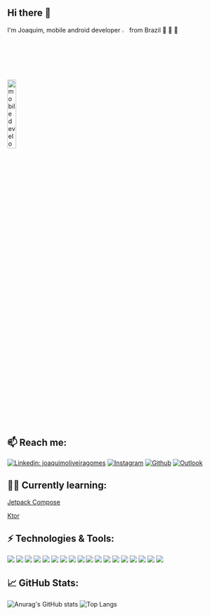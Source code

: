 
## Hi there 👋
I'm Joaquim, mobile android developer <img width="2.5%" alt="passarao-lokera" src="https://user-images.githubusercontent.com/37637934/124292687-3a69fa80-db2c-11eb-9843-91b31c69e8bb.gif" >  from Brazil 🚀 🌴 🌄
<p><img width="20%" alt="mobile development" src="https://user-images.githubusercontent.com/37637934/124315554-7ad87100-db4a-11eb-9417-2cd45c42ff84.png" ></p>


## 📫 Reach me: 
<a href="https://www.linkedin.com/in/joaquimoliveiragomes/" rel="nofollow"><img src="https://camo.githubusercontent.com/6dc9828248fb64760c234f5b24c275a4912e9bb546c281d0c8e67cecb3381669/68747470733a2f2f696d672e736869656c64732e696f2f62616467652f2d4c696e6b6564496e2d626c75653f7374796c653d666c6174266c6f676f3d4c696e6b6564696e266c6f676f436f6c6f723d7768697465" alt="Linkedin: joaquimoliveiragomes" data-canonical-src="https://img.shields.io/badge/-joaquimoliveiragomes-blue?style=flat-square&amp;logo=Linkedin&amp;logoColor=white&amp;link=https://www.linkedin.com/in/joaquimoliveiragomes/" style="max-width:100%;"></a>
<a href="https://www.instagram.com/joaquim_og/" rel="nofollow"><img src="https://camo.githubusercontent.com/fb9dce7e587c033b550a94d232d2957b372e916bc6c5788d58a3a078e2b2ef6e/68747470733a2f2f696d672e736869656c64732e696f2f62616467652f2d496e7374616772616d2d6331333538343f7374796c653d666c6174266c6162656c436f6c6f723d633133353834266c6f676f3d696e7374616772616d266c6f676f436f6c6f723d7768697465" alt="Instagram" data-canonical-src="https://img.shields.io/badge/-Instagram-c13584?style=flat&amp;labelColor=c13584&amp;logo=instagram&amp;logoColor=white" style="max-width:100%;"></a>
<a href="https://github.com/joaquim-og"><img src="https://camo.githubusercontent.com/5c8c95ac48ba4bcc1018a7c80c530bcd4c82794d4655999472465b625e76a17e/68747470733a2f2f696d672e736869656c64732e696f2f62616467652f2d4769746875622d3030303f7374796c653d666c6174266c6f676f3d476974687562266c6f676f436f6c6f723d7768697465" alt="Github" data-canonical-src="https://img.shields.io/badge/-Github-000?style=flat&amp;logo=Github&amp;logoColor=white" style="max-width:100%;"></a>
<a href="mailto:joaquim_og@hotmail.com"><img src="https://camo.githubusercontent.com/37a0a7efce77df18e02fbe00ec51bcbd8ae94a8b824143c4449c4977bf5b1d79/68747470733a2f2f696d672e736869656c64732e696f2f62616467652f2d4f75746c6f6f6b2d3030373844343f7374796c653d666c6174266c6f676f3d4d6963726f736f66742d4f75746c6f6f6b266c6f676f436f6c6f723d7768697465" alt="Outlook" data-canonical-src="https://img.shields.io/badge/-Outlook-0078D4?style=flat&amp;logo=Microsoft-Outlook&amp;logoColor=white" style="max-width:100%;"></a>

## 📖🌱 Currently learning:
[Jetpack Compose](https://codingwithmitch.com/courses/jetpack-compose-mvvm-for-beginners/)

[Ktor](https://pl-coding.com/)

## ⚡ Technologies & Tools:

![](https://img.shields.io/badge/Kotlin-2bbc8a?&style=for-the-badge&logo=kotlin&logoColor=white)
![](https://img.shields.io/badge/Python-2bbc8a?style=for-the-badge&logo=python&logoColor=white)
![](https://img.shields.io/badge/Java-2bbc8a?style=for-the-badge&logo=java&logoColor=white)
![](https://img.shields.io/badge/gradle-2bbc8a?style=for-the-badge&logo=gradle&logoColor=white)
![](https://img.shields.io/badge/GraphQl-2bbc8a?style=for-the-badge&logo=graphql&logoColor=white)
![](https://img.shields.io/badge/firebase-2bbc8a?style=for-the-badge&logo=firebase&logoColor=white)
![](https://img.shields.io/badge/Amazon_AWS-2bbc8a?style=for-the-badge&logo=amazonaws&logoColor=white)
![](https://img.shields.io/badge/GitHub-2bbc8a?style=for-the-badge&logo=github&logoColor=white)
![](https://img.shields.io/badge/Sonar%20cloud-2bbc8a?style=for-the-badge&logo=sonarcloud&logoColor=white)
![](https://img.shields.io/badge/Jenkins-2bbc8a?style=for-the-badge&logo=Jenkins&logoColor=white)
![](https://img.shields.io/badge/Jira-2bbc8a?style=for-the-badge&logo=Jira&logoColor=white)
![](https://img.shields.io/badge/Django-2bbc8a?style=for-the-badge&logo=django&logoColor=white)
![](https://img.shields.io/badge/Tools-Sentry-informational?style=flat&logo=Sentry&logoColor=white&color=2bbc8a)
![](https://img.shields.io/badge/Android_Studio-2bbc8a?style=for-the-badge&logo=android-studio&logoColor=white)
![](https://img.shields.io/badge/Visual_Studio_Code-2bbc8a?style=for-the-badge&logo=visual%20studio%20code&logoColor=white)
![](https://img.shields.io/badge/IntelliJIDEA-2bbc8a.svg?style=for-the-badge&logo=intellij-idea&logoColor=white)
![](https://img.shields.io/badge/Figma-2bbc8a?style=for-the-badge&logo=figma&logoColor=white)
![](https://img.shields.io/badge/Adobe%20Photoshop-2bbc8a?style=for-the-badge&logo=Adobe%20Photoshop&logoColor=white)



## 📈 GitHub Stats:
<img align="center" alt="Anurag's GitHub stats" src="https://github-readme-stats.vercel.app/api?username=joaquim-og&count_private=true&show_icons=true&theme=onedark" style="max-width:100%;"/>

<img align="center" alt="Top Langs" src="https://github-readme-stats.vercel.app/api/top-langs/?username=joaquim-og&title_color=ffffff&text_color=c9cacc&icon_color=2bbc8a&bg_color=1d1f21&langs_count=3&layout=compact&hide=Java" style="max-width:100%;"/>
<!-- 
<img align="center" alt="willianrod's wakatime stats" src="https://github-readme-stats.vercel.app/api/wakatime?username=@3e95d67e-e7dd-47ef-8d13-a00eb6f1db76&layout=compact" style="max-width:100%;"/> -->

<!-- <img align="left" alt="Visits Badge" src="https://badges.pufler.dev/visits/joaquim-og/joaquim-og" style="max-width:100%;"/> -->


<!--
**joaquim-og/joaquim-og** is a ✨ _special_ ✨ repository because its `README.md` (this file) appears on your GitHub profile.

Here are some ideas to get you started:

- 🔭 I’m currently working on ...
- 🌱 I’m currently learning ...
- 👯 I’m looking to collaborate on ...
- 🤔 I’m looking for help with ...
- 💬 Ask me about ...
- 📫 How to reach me: ...
- 😄 Pronouns: ...
- ⚡ Fun fact: ...

https://github.com/alexandresanlim/Badges4-README.md-Profile
-->
